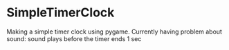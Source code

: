 # SimpleTimerClock
Making a simple timer clock using pygame.
Currently having problem about sound: sound plays before the timer ends 1 sec
